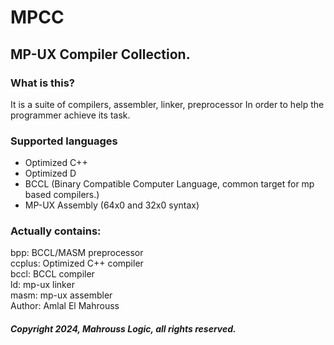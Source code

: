 # MPCC
## MP-UX Compiler Collection.

### What is this?

It is a suite of compilers, assembler, linker, preprocessor
In order to help the programmer achieve its task.

### Supported languages

- Optimized C++
- Optimized D
- BCCL (Binary Compatible Computer Language, common target for mp based compilers.)
- MP-UX Assembly (64x0 and 32x0 syntax)

### Actually contains:

bpp: BCCL/MASM preprocessor
<br>
ccplus: Optimized C++ compiler
<br>
bccl: BCCL compiler
<br>
ld: mp-ux linker
<br>
masm: mp-ux assembler
<br>
Author: Amlal El Mahrouss

##### Copyright 2024, Mahrouss Logic, all rights reserved.
